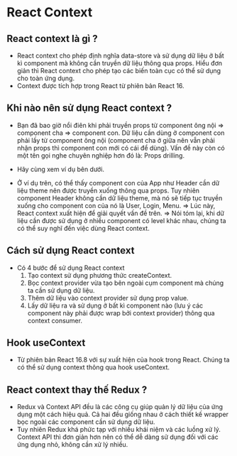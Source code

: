 # React Context

## React context là gì ?
- React context cho phép định nghĩa data-store và sử dụng dữ liệu ở bất kì component mà không cần truyền dữ liệu thông qua props. Hiểu đơn giản thì React context cho phép tạo các biến toàn cục có thể sử dụng cho toàn ứng dụng. 
- Context được tích hợp trong React từ phiên bản React 16.

## Khi nào nên sử dụng React context ?
- Bạn đã bao giờ nổi điên khi phải truyền props từ component ông nội => component cha => component con. Dữ liệu cần dùng ở component con phải lấy từ component ông nội (component cha ở giữa nên vẫn phải nhận props thì component con mới có cái để dùng). Vấn đề này còn có một tên gọi nghe chuyên nghiệp hơn đó là: Props drilling.

- Hãy cùng xem ví dụ bên dưới.

- Ở ví dụ trên, có thể thấy component con của App như Header cần dữ liệu theme nên được truyền xuống thông qua props. Tuy nhiên component Header không cần dữ liệu theme, mà nó sẽ tiếp tục truyền xuống cho component con của nó là User, Login, Menu. 
=> Lúc này, React context xuất hiện để giải quyết vấn đề trên. 
=> Nói tóm lại, khi dữ liệu cần được sử dụng ở nhiều component có level khác nhau, chúng ta có thể suy nghĩ đến việc dùng React context. 

## Cách sử dụng React context
- Có 4 bước để sử dụng React context
    1. Tạo context sử dụng phương thức createContext.
    2. Bọc context provider vừa tạo bên ngoài cụm component mà chúng ta cần sử dụng dữ liệu.
    3. Thêm dữ liệu vào context provider sử dụng prop value.
    4. Lấy dữ liệu ra và sử dụng ở bất kì component nào (lưu ý các component này phải được wrap bởi context provider) thông qua context consumer.

## Hook useContext
- Từ phiên bản React 16.8 với sự xuất hiện của hook trong React. Chúng ta có thể sử dụng context thông qua hook useContext.


## React context thay thế Redux ?
- Redux và Context API đều là các công cụ giúp quản lý dữ liệu của ứng dụng một cách hiệu quả. Cả hai đều giống nhau ở cách thiết kế wrapper bọc ngoài các component cần sử dụng dữ liệu. 
- Tuy nhiên Redux khá phức tạp với nhiều khái niệm và các luồng xử lý. Context API thì đơn giản hơn nên có thể dễ dàng sử dụng đối với các ứng dụng nhỏ, không cần xử lý nhiều. 
